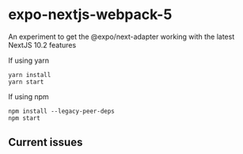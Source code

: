 # expo-nextjs-webpack-5

An experiment to get the @expo/next-adapter working with the latest NextJS 10.2 features

If using yarn

```
yarn install
yarn start
```

If using npm

```
npm install --legacy-peer-deps
npm start
```

## Current issues

